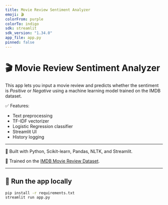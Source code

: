 ```yaml
---
title: Movie Review Sentiment Analyzer
emoji: 🎬
colorFrom: purple
colorTo: indigo
sdk: streamlit
sdk_version: "1.34.0"
app_file: app.py
pinned: false
---
```


# 🎬 Movie Review Sentiment Analyzer

This app lets you input a movie review and predicts whether the sentiment is *Positive* or *Negative* using a machine learning model trained on the IMDB dataset.

✅ Features:
- Text preprocessing
- TF-IDF vectorizer
- Logistic Regression classifier
- Streamlit UI
- History logging

---

📍 Built with Python, Scikit-learn, Pandas, NLTK, and Streamlit.

🧠 Trained on the [IMDB Movie Review Dataset](https://ai.stanford.edu/~amaas/data/sentiment/).

---

## 🚀 Run the app locally

```bash
pip install -r requirements.txt
streamlit run app.py